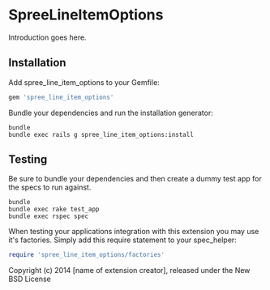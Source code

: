 SpreeLineItemOptions
====================

Introduction goes here.

Installation
------------

Add spree_line_item_options to your Gemfile:

```ruby
gem 'spree_line_item_options'
```

Bundle your dependencies and run the installation generator:

```shell
bundle
bundle exec rails g spree_line_item_options:install
```

Testing
-------

Be sure to bundle your dependencies and then create a dummy test app for the specs to run against.

```shell
bundle
bundle exec rake test_app
bundle exec rspec spec
```

When testing your applications integration with this extension you may use it's factories.
Simply add this require statement to your spec_helper:

```ruby
require 'spree_line_item_options/factories'
```

Copyright (c) 2014 [name of extension creator], released under the New BSD License
